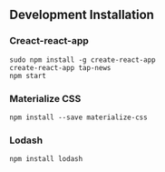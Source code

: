 ## Development Installation

### Creact-react-app
```
sudo npm install -g create-react-app
create-react-app tap-news
npm start
```

### Materialize CSS
```
npm install --save materialize-css
```

### Lodash
```
npm install lodash
```

